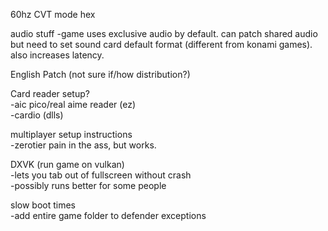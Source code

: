 60hz CVT mode hex

audio stuff
-game uses exclusive audio by default. can patch shared audio but need to set sound card default format (different from konami games). also increases latency.

English Patch (not sure if/how distribution?)

Card reader setup?  
-aic pico/real aime reader (ez)  
-cardio (dlls)

multiplayer setup instructions  
-zerotier pain in the ass, but works.

DXVK (run game on vulkan)  
-lets you tab out of fullscreen without crash  
-possibly runs better for some people

slow boot times  
-add entire game folder to defender exceptions